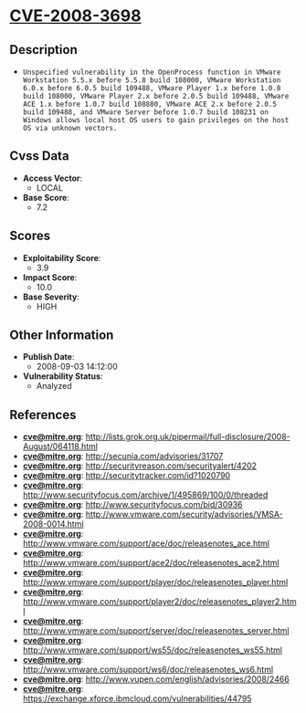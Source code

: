 
# [CVE-2008-3698](https://cve.mitre.org/cgi-bin/cvename.cgi?name=CVE-2008-3698)

## Description

- `Unspecified vulnerability in the OpenProcess function in VMware Workstation 5.5.x before 5.5.8 build 108000, VMware Workstation 6.0.x before 6.0.5 build 109488, VMware Player 1.x before 1.0.8 build 108000, VMware Player 2.x before 2.0.5 build 109488, VMware ACE 1.x before 1.0.7 build 108880, VMware ACE 2.x before 2.0.5 build 109488, and VMware Server before 1.0.7 build 108231 on Windows allows local host OS users to gain privileges on the host OS via unknown vectors.`

## Cvss Data

- **Access Vector**:
  - LOCAL
- **Base Score**:
  - 7.2

## Scores

- **Exploitability Score**:
  - 3.9
- **Impact Score**:
  - 10.0
- **Base Severity**:
  - HIGH

## Other Information

- **Publish Date**:
  - 2008-09-03 14:12:00
- **Vulnerability Status**:
  - Analyzed

## References

- **cve@mitre.org**: http://lists.grok.org.uk/pipermail/full-disclosure/2008-August/064118.html
- **cve@mitre.org**: http://secunia.com/advisories/31707
- **cve@mitre.org**: http://securityreason.com/securityalert/4202
- **cve@mitre.org**: http://securitytracker.com/id?1020790
- **cve@mitre.org**: http://www.securityfocus.com/archive/1/495869/100/0/threaded
- **cve@mitre.org**: http://www.securityfocus.com/bid/30936
- **cve@mitre.org**: http://www.vmware.com/security/advisories/VMSA-2008-0014.html
- **cve@mitre.org**: http://www.vmware.com/support/ace/doc/releasenotes_ace.html
- **cve@mitre.org**: http://www.vmware.com/support/ace2/doc/releasenotes_ace2.html
- **cve@mitre.org**: http://www.vmware.com/support/player/doc/releasenotes_player.html
- **cve@mitre.org**: http://www.vmware.com/support/player2/doc/releasenotes_player2.html
- **cve@mitre.org**: http://www.vmware.com/support/server/doc/releasenotes_server.html
- **cve@mitre.org**: http://www.vmware.com/support/ws55/doc/releasenotes_ws55.html
- **cve@mitre.org**: http://www.vmware.com/support/ws6/doc/releasenotes_ws6.html
- **cve@mitre.org**: http://www.vupen.com/english/advisories/2008/2466
- **cve@mitre.org**: https://exchange.xforce.ibmcloud.com/vulnerabilities/44795
